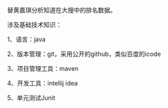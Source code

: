 替黄嘉琪分析知道在大搜中的排名数据。

涉及基础技术知识：

1、语言：java

2、版本管理：git，采用公开的github，类似百度的icode

3、项目管理工具：maven

4、开发工具：intellij idea

5、单元测试Junit